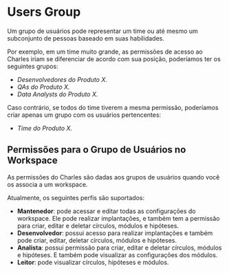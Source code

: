 # Users Group

Um grupo de usuários pode representar um time ou até mesmo um subconjunto de pessoas baseado em suas habilidades. 

Por exemplo, em um time muito grande, as permissões de acesso ao Charles iriam se diferenciar de acordo com sua posição, poderíamos ter os seguintes grupos:

* _Desenvolvedores do Produto X._
* _QAs do Produto X._
* _Data Analysts do Produto X._

Caso contrário, se todos do time tiverem a mesma permissão, poderíamos criar apenas um grupo com os usuários pertencentes:

* _Time do Produto X._

## Permissões para o Grupo de Usuários no Workspace

As permissões do Charles são dadas aos grupos de usuários quando você os associa a um workspace.

Atualmente, os seguintes perfis são suportados:

* **Mantenedor**: pode acessar e editar todas as configurações do workspace. Ele pode realizar implantações, e também tem a permissão para criar, editar e deletar círculos, módulos e hipóteses.
* **Desenvolvedor**: possui acesso para realizar implantações e também pode criar, editar, deletar círculos, módulos e hipóteses. 
* **Analista**: possui permissão para criar, editar e deletar círculos, módulos e hipóteses. E também pode visualizar as configurações dos módulos.
* **Leitor**: pode visualizar círculos, hipóteses e módulos.

